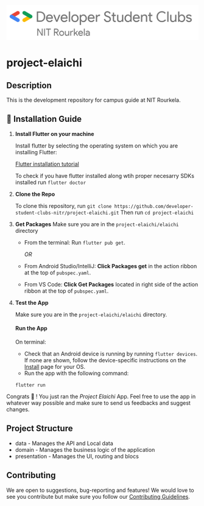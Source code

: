 ![DSC Banner Image](https://raw.githubusercontent.com/developer-student-clubs-nitr/project-elaichi/master/dsc_nitr.png)

# project-elaichi

## Description
This is the development repository for campus guide at NIT Rourkela.

## 🚀 Installation Guide

1.  **Install Flutter on your machine**

    Install flutter by selecting the operating system on which you are installing Flutter:

    [Flutter installation tutorial](https://flutter.dev/docs/get-started/install)

    To check if you have flutter installed along wtih proper necesarry SDKs installed
    run `flutter doctor`

 2. **Clone the Repo**

    To clone this repository, run `git clone https://github.com/developer-student-clubs-nitr/project-elaichi.git`
    Then run `cd project-elaichi`

 3. **Get Packages**
    Make sure you are in the `project-elaichi/elaichi` directory
    - From the terminal: Run `flutter pub get`.

        *OR*
    - From Android Studio/IntelliJ: **Click Packages get** in the action ribbon at the top of `pubspec.yaml`.
    - From VS Code: **Click Get Packages** located in right side of the action ribbon at the top of `pubspec.yaml`.

 4. **Test the App**

    Make sure you are in the `project-elaichi/elaichi` directory.
    #### Run the App
    On terminal:
    - Check that an Android device is running by running `flutter devices`. If none are shown, follow the device-specific instructions on the [Install](https://flutter.dev/docs/get-started/install) page for your OS.
    - Run the app with the following command:
    ```
    flutter run
    ```

Congrats 🥳 ! You just ran the *Project Elaichi* App.
Feel free to use the app in whatever way possible and make sure to send us feedbacks and suggest changes.

## Project Structure

* data - Manages the API and Local data
* domain - Manages the business logic of the application
* presentation - Manages the UI, routing and blocs
<!-- * di - Manages the dependency Injection of the application -->

<!-- ## Code of Conduct

This project adheres to the Contributor Covenant code of conduct. By participating, you are expected to uphold this code. Please report unacceptable behavior to info@flutter.pt. -->

<!-- ## License
This project is open source software licensed under the [MIT LICENSE](LICENSE.md).-->

## Contributing

   We are open to suggestions, bug-reporting and features! We would love to see you contribute but make sure you follow our [Contributing Guidelines](CONTRIBUTING.md).
